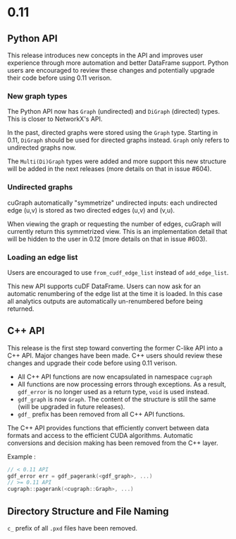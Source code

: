 # 0.11

## Python API

This release introduces new concepts in the API and improves user experience through more automation and better DataFrame support. Python users are encouraged to review these changes and potentially upgrade their code before using 0.11 verison.

### New graph types
The Python API now has `Graph` (undirected) and `DiGraph` (directed) types. This is closer to NetworkX's API.

In the past, directed graphs were stored using the `Graph` type. 
Starting in 0.11, `DiGraph` should be used for directed graphs instead. `Graph` only refers to undirected graphs now.

The `Multi(Di)Graph` types were added and more support this new structure will be added in the next releases (more details on that in issue #604).

### Undirected graphs
cuGraph automatically "symmetrize" undirected inputs: each undirected edge (u,v) is stored as two directed edges (u,v) and (v,u). 

When viewing the graph or requesting the number of edges, cuGraph will currently return this symmetrized view. 
This is an implementation detail that will be hidden to the user in 0.12 (more details on that in issue #603).  

### Loading an edge list
Users are encouraged to use `from_cudf_edge_list` instead of `add_edge_list`.

This new API supports cuDF DataFrame. Users can now ask for an automatic renumbering of the edge list at the time it is loaded. 
In this case all analytics outputs are automatically un-renumbered before being returned.

## C++ API

This release is the first step toward converting the former C-like API into a C++ API. Major changes have been made. C++ users should review these changes and upgrade their code before using 0.11 verison.

- All C++ API functions are now encapsulated in namespace `cugraph`
- All functions are now processing errors through exceptions. As a result, `gdf_error` is no longer used as a return type, `void` is used instead.
- `gdf_graph` is now `Graph`. The content of the structure is still the same (will be upgraded in future releases).
- `gdf_` prefix has been removed from all C++ API functions.

The C++ API provides functions that efficiently convert between data formats and access to the efficient CUDA algorithms.  Automatic conversions and decision making has been removed from the C++ layer.

Example :
```c
// < 0.11 API 
gdf_error err = gdf_pagerank(<gdf_graph>, ...) 
// >= 0.11 API 
cugraph::pagerank(<cugraph::Graph>, ...) 
```

## Directory Structure and File Naming
`c_` prefix of all `.pxd` files have been removed.
